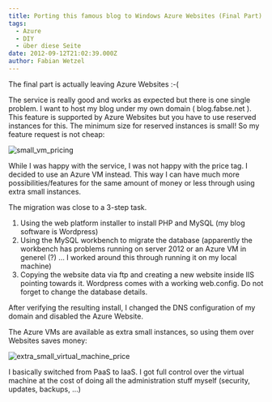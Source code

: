 ```yaml
---
title: Porting this famous blog to Windows Azure Websites (Final Part)
tags:
  - Azure
  - DIY
  - über diese Seite
date: 2012-09-12T21:02:39.000Z
author: Fabian Wetzel
---
```


The final part is actually leaving Azure Websites :-(

The service is really good and works as expected but there is one single problem. I want to host my blog under my own domain ( blog.fabse.net ). This feature is supported by Azure Websites but you have to use reserved instances for this. The minimum size for reserved instances is small! So my feature request is not cheap:

![small_vm_pricing](small_vm_pricing.png "small_vm_pricing")

While I was happy with the service, I was not happy with the price tag. I decided to use an Azure VM instead. This way I can have much more possibilities/features for the same amount of money or less through using extra small instances.

The migration was close to a 3-step task.

1.  Using the web platform installer to install PHP and MySQL (my blog software is Wordpress)
2.  Using the MySQL workbench to migrate the database (apparently the workbench has problems running on server 2012 or an Azure VM in generel (?) … I worked around this through running it on my local machine)
3.  Copying the website data via ftp and creating a new website inside IIS pointing towards it. Wordpress comes with a working web.config. Do not forget to change the database details. 

After verifying the resulting install, I changed the DNS configuration of my domain and disabled the Azure Website.

The Azure VMs are available as extra small instances, so using them over Websites saves money:

![extra_small_virtual_machine_price](extra_small_virtual_machine_price.png "extra_small_virtual_machine_price")

I basically switched from PaaS to IaaS. I got full control over the virtual machine at the cost of doing all the administration stuff myself (security, updates, backups, …)


